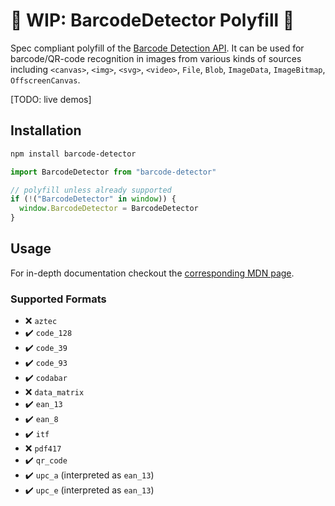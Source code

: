 # :construction: WIP: BarcodeDetector Polyfill :construction: 
Spec compliant polyfill of the [Barcode Detection API](https://wicg.github.io/shape-detection-api/#barcode-detection-api).
It can be used for barcode/QR-code recognition in images from various kinds of 
sources including `<canvas>`, `<img>`, `<svg>`, `<video>`, `File`, `Blob`, `ImageData`, `ImageBitmap`, `OffscreenCanvas`.

[TODO: live demos]

## Installation

```sh
npm install barcode-detector
```
```js
import BarcodeDetector from "barcode-detector"

// polyfill unless already supported
if (!("BarcodeDetector" in window)) {
  window.BarcodeDetector = BarcodeDetector
}
```

## Usage

For in-depth documentation checkout the [corresponding MDN page](https://developer.mozilla.org/en-US/docs/Web/API/Barcode_Detection_API).

### Supported Formats

 - :x: `aztec`
 - :heavy_check_mark: `code_128`
 - :heavy_check_mark: `code_39`
 - :heavy_check_mark: `code_93`
 - :heavy_check_mark: `codabar`
 - :x: `data_matrix`
 - :heavy_check_mark: `ean_13`
 - :heavy_check_mark: `ean_8`
 - :heavy_check_mark: `itf`
 - :x: `pdf417`
 - :heavy_check_mark: `qr_code` 
 - :heavy_check_mark: `upc_a` (interpreted as `ean_13`)
 - :heavy_check_mark: `upc_e` (interpreted as `ean_13`)
